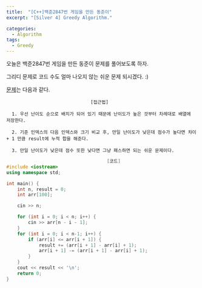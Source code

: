 ```yaml
---
title:  "[C++]백준2847번 게임을 만든 동준이"
excerpt: "[Silver 4] Greedy Algorithm."

categories:
  - Algorithm
tags:
  - Greedy
---
```

오늘은 백준2847번 게임을 만든 동준이 문제를 풀어보도록 하자.

그리디 문제로 코드 수도 얼마 나오지 않는 쉬운 문제 되시겠다. :)

[문제](https://www.acmicpc.net/problem/2847)는 다음과 같다.


                                   [접근법]

      1. 우선 난이도 순으로 배치가 되어 있기 때문에 난이도가 높은 것부터 차례대로 배열에 저장한다.

      2. 기준 인덱스의 다음 인덱스와 크기 비교 후, 만일 난이도가 낮은데 점수가 높다면 차이 + 1 만큼 result에 누적 합을 해준다.
      
      3. 만일 난이도가 낮은데 점수 또한 낮다면 그냥 패스하면 되는 쉬운 문제이다.
      
      

```c++
                                     [코드]
#include <iostream>
using namespace std;

int main() {
	int n, result = 0;
	int arr[100];

	cin >> n;

	for (int i = 0; i < n; i++) {
		cin >> arr[n - i - 1];
	}
	for (int i = 0; i < n-1; i++) {
		if (arr[i] <= arr[i + 1]) {
			result += (arr[i + 1] - arr[i] + 1);
			arr[i + 1] -= (arr[i + 1] - arr[i] + 1);
		}
	}
	cout << result << '\n';
	return 0;
}
```
